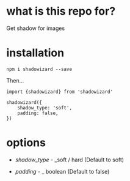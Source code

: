 # what is this repo for?

Get shadow for images 

# installation

`npm i shadowizard --save`

Then...

```
import {shadowizard} from 'shadowizard'

shadowizard({
    shadow_type: 'soft',
    padding: false,
})

```

# options

* *shadow_type* - _soft / hard (Default to soft)

* *padding* - _ boolean (Default to false)